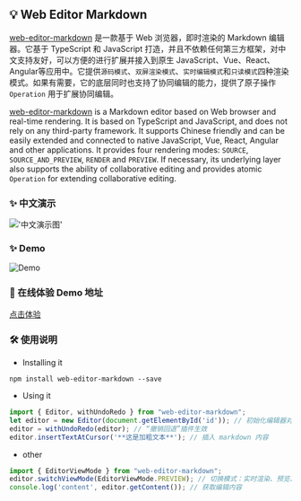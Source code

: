 ## 💡 Web Editor Markdown
[web-editor-markdown](https://github.com/Ben-love-zy/web-editor-markdown.git) 是一款基于 Web 浏览器，即时渲染的 Markdown 编辑器。它基于 TypeScript 和 JavaScript 打造，并且不依赖任何第三方框架，对中文支持友好，可以方便的进行扩展并接入到原生 JavaScript、Vue、React、Angular等应用中。它提供`源码模式`、`双屏渲染模式`、`实时编辑模式`和`只读模式`四种渲染模式。如果有需要，它的底层同时也支持了协同编辑的能力，提供了原子操作 `Operation` 用于扩展协同编辑。

[web-editor-markdown](https://github.com/Ben-love-zy/web-editor-markdown.git) is a Markdown editor based on Web browser and real-time rendering. It is based on TypeScript and JavaScript, and does not rely on any third-party framework. It supports Chinese friendly and can be easily extended and connected to native JavaScript, Vue, React, Angular and other applications. It provides four rendering modes: `SOURCE`, `SOURCE_AND_PREVIEW`, `RENDER` and `PREVIEW`. If necessary, its underlying layer also supports the ability of collaborative editing and provides atomic `Operation` for extending collaborative editing.

### ✨ 中文演示
!['中文演示图'](https://static.yximgs.com/udata/pkg/IS-DOCS-MD/zengyong/img/demo-zh.gif)
### ✨ Demo
![Demo](https://static.yximgs.com/udata/pkg/IS-DOCS-MD/zengyong/img/demo-en.gif)
### 🔮 在线体验 Demo 地址
  [点击体验](https://static.yximgs.com/udata/pkg/IS-DOCS-MD/zengyong/demo2/index.html)

### 🛠️ 使用说明
* Installing it
```shell
npm install web-editor-markdown --save
```
* Using it
```ts
import { Editor, withUndoRedo } from "web-editor-markdown";
let editor = new Editor(document.getElementById('id')); // 初始化编辑器对象, ele 为 dom 容器
editor = withUndoRedo(editor); // “撤销回退”插件生效
editor.insertTextAtCursor('**这是加粗文本**'); // 插入 markdown 内容
```

* other
```ts
import { EditorViewMode } from "web-editor-markdown";
editor.switchViewMode(EditorViewMode.PREVIEW); // 切换模式：实时渲染、预览、源码、双屏模式
console.log('content', editor.getContent()); // 获取编辑内容
```
